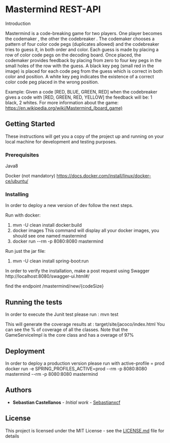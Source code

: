 # Mastermind REST-API

Introduction

Mastermind is a code-breaking game for two
players. One player becomes the codemaker , the
other the codebreaker . The codemaker chooses a
pattern of four color code pegs (duplicates
allowed) and the codebreaker tries to guess it, in
both order and color.
Each guess is made by placing a row of color
code pegs on the decoding board. Once placed,
the codemaker provides feedback by placing from
zero to four key pegs in the small holes of the row
with the guess. A black key peg (small red in the
image) is placed for each code peg from the guess
which is correct in both color and position. A white
key peg indicates the existence of a correct color
code peg placed in the wrong position.

Example: Given a code [RED, BLUE, GREEN, RED] when the codebreaker gives a code with
[RED, GREEN, RED, YELLOW] the feedback will be: 1 black, 2 whites.
For more information about the game: https://en.wikipedia.org/wiki/Mastermind_(board_game)

## Getting Started

These instructions will get you a copy of the project up and running on your local machine for development and testing purposes.

### Prerequisites

Java8

Docker (not mandatory)
https://docs.docker.com/install/linux/docker-ce/ubuntu/

### Installing

In order to deploy a new version of dev follow the next steps.

Run with docker:
1) mvn -U clean install docker:build
2) docker images
This command will display all your docker images, you should see one named mastermind
3) docker run --rm -p 8080:8080 mastermind

Run just the jar file:
1) mvn -U clean install spring-boot:run

In order to verify the installation, make a post request using Swagger
http://localhost:8080/swagger-ui.html#/

find the endpoint 
/mastermind/new/{codeSize}


## Running the tests

In order to execute the Junit test please run : mvn test 

This will generate the coverage results at :
target/site/jacoco/index.html
You can see the % of coverage of all the classes.
Note that the GameServiceImpl is the core class and has a overage of 97%

## Deployment

In order to deploy a production version please run with active-profile = prod 
docker run -e SPRING_PROFILES_ACTIVE=prod --rm -p 8080:8080 mastermind  --rm -p 8080:8080 mastermind 


## Authors

* **Sebastian Castellanos** - *Initial work* - [Sebastianxcf](https://github.com/sebastianxcf)


## License

This project is licensed under the MIT License - see the [LICENSE.md](LICENSE.md) file for details

